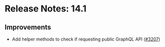 # Release Notes: 14.1

## Improvements

- Add helper methods to check if requesting public GraphQL API ([#3207](https://github.com/GatoGraphQL/GatoGraphQL/pull/3207))
